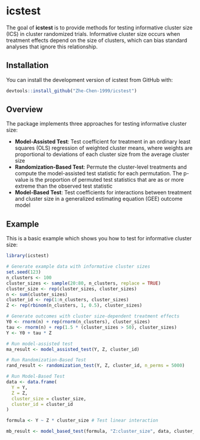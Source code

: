 
<!-- README.md is generated from README.Rmd. Please edit that file -->

# icstest

<!-- badges: start -->
<!-- badges: end -->

The goal of **icstest** is to provide methods for testing informative
cluster size (ICS) in cluster randomized trials. Informative cluster
size occurs when treatment effects depend on the size of clusters, which
can bias standard analyses that ignore this relationship.

## Installation

You can install the development version of icstest from GitHub with:

``` r
devtools::install_github("Zhe-Chen-1999/icstest")
```

## Overview

The package implements three approaches for testing informative cluster
size:

- **Model-Assisted Test**: Test coefficient for treatment in an ordinary
  least squares (OLS) regression of weighted cluster means, where
  weights are proportional to deviations of each cluster size from the
  average cluster size
- **Randomization-Based Test**: Permute the cluster-level treatments and
  compute the model-assisted test statistic for each permutation. The
  p-value is the proportion of permuted test statistics that are as or
  more extreme than the observed test statistic
- **Model-Based Test**: Test coefficients for interactions between
  treatment and cluster size in a generalized estimating equation (GEE)
  outcome model

## Example

This is a basic example which shows you how to test for informative
cluster size:

``` r
library(icstest)

# Generate example data with informative cluster sizes
set.seed(123)
n_clusters <- 100
cluster_sizes <- sample(20:80, n_clusters, replace = TRUE)
cluster_size <- rep(cluster_sizes, cluster_sizes)
n <- sum(cluster_sizes)
cluster_id <- rep(1:n_clusters, cluster_sizes)
Z <- rep(rbinom(n_clusters, 1, 0.5), cluster_sizes)

# Generate outcomes with cluster size-dependent treatment effects
Y0 <- rnorm(n) + rep(rnorm(n_clusters), cluster_sizes)
tau <- rnorm(n) + rep(1.5 * (cluster_sizes > 50), cluster_sizes)
Y <- Y0 + tau * Z

# Run model-assisted test
ma_result <- model_assisted_test(Y, Z, cluster_id)

# Run Randomization-Based Test
rand_result <- randomization_test(Y, Z, cluster_id, n_perms = 5000)

# Run Model-Based Test
data <- data.frame(
  Y = Y, 
  Z = Z, 
  cluster_size = cluster_size,
  cluster_id = cluster_id
)

formula <- Y ~ Z * cluster_size # Test linear interaction

mb_result <- model_based_test(formula, "Z:cluster_size", data, cluster_id)
```
